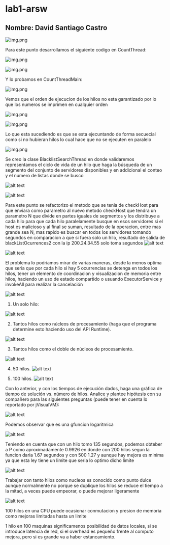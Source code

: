 # lab1-arsw

## Nombre: David Santiago Castro


![img.png](img/img.png)


Para este punto desarrollamos el siguiente codigo en CountThread:

![img.png](img/img2.png)

![img.png](img/img3.png)

Y lo probamos en CountThreadMain:

![img.png](img/img4.png)

Vemos que el orden de ejecucion de los hilos no esta garantizado por lo que los numeros se imprimen en cualquier orden

![img.png](img/img5.png)

![img.png](img/img6.png)

Lo que esta sucediendo es que se esta ejecuntando de forma secuecial como si no hubieran hilos lo cual hace que no se ejecuten en paralelo

![img.png](img/img7.png)

Se creo la clase BlacklistSearchThread en donde validaremos representamos el ciclo de vida de un hilo que haga la búsqueda de un segmento del conjunto de servidores disponibles y en addicional el conteo y el numero de listas donde se busco

![alt text](img/img8.png)

![alt text](img/img9.png)

Para este punto se refactorizo el metodo que se tenia de checkHost para que enviara como parametro al nuevo metodo checkHost que tendra un parametro N que divide en partes iguales de segmentos y los distribuye a cada hilo para que cada hilo paralelamente busque en esos servidores si el host es malicioso y al final se suman, resultado de la operacion, entre mas grande sea N, mas rapido es buscar en todos los servidores tomando segundos en comparacion a que si fuera solo un hilo, resultado de salida de blackListOcurrences2 con la ip 200.24.34.55 solo toma segundos
![alt text](img/img10.png)

![alt text](img/img11.png)

El problema lo podriamos mirar de varias maneras, desde la menos optima que seria que por cada hilo si hay 5 ocurrencias se detenga en todos los hilos, tener un elemento de coordinacion y visualizacion de memoria entre hilos, haciendo un uso de estado compartido o usuando ExecutorService y invokeAll para realizar la cancelación

![alt text](img/img12.png)


1) Un solo hilo:

![alt text](img/img13.png)

2) Tantos hilos como núcleos de procesamiento (haga que el programa determine esto haciendo uso del API Runtime).

![alt text](img/img14.png)

3) Tantos hilos como el doble de núcleos de procesamiento.

![alt text](img/img15.png)

4) 50 hilos.
![alt text](img/img16.png)

5) 100 hilos.
![alt text](img/img17.png)

Con lo anterior, y con los tiempos de ejecución dados, haga una gráfica de tiempo de solución vs. número de hilos. Analice y plantee hipótesis con su compañero para las siguientes preguntas (puede tener en cuenta lo reportado por jVisualVM):


![alt text](img/img18.png)

Podemos observar que es una gfuncion logarítmica

![alt text](img/img19.png)

Teniendo en cuenta que con un hilo tomo 135 segundos, podemos obteber a P como aproximadamente 0.9926 en donde con 200 hilos segun la funcion daria 1.67 segundos y con 500 1.27 y aunque hay mejora es minima ya que esta ley tiene un limite que seria lo optimo dicho limite

![alt text](img/img20.png)

Trabajar con tanto hilos como nucleos es conocido como punto dulce aunque normalmente no porque se duplique los hilos se reduce el tiempo a la mitad, a veces puede empeorar, o puede mejorar ligeramente

![alt text](img/img21.png)

100 hilos en una CPU puede ocasionar conmutacion y presion de memoria como mejoras limitadas hasta un limite

1 hilo en 100 maquinas significamenos posibilidad de datos locales, si se introduce latencia de red, si el overhead es pequeño frente al computo mejora, pero si es grande va a haber estancamiento.